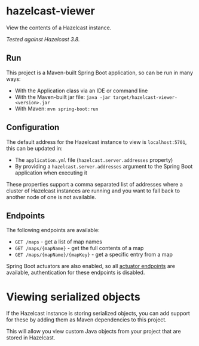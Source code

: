 # hazelcast-viewer

View the contents of a Hazelcast instance.

_Tested against Hazelcast 3.8._

## Run

This project is a Maven-built Spring Boot application, so can be run in many ways:

* With the Application class via an IDE or command line
* With the Maven-built jar file: `java -jar target/hazelcast-viewer-<version>.jar`
* With Maven: `mvn spring-boot:run`

## Configuration

The default address for the Hazelcast instance to view is `localhost:5701`, this can be updated in:

* The `application.yml` file (`hazelcast.server.addresses` property)
* By providing a `hazelcast.server.addresses` argument to the Spring Boot application when executing it

These properties support a comma separated list of addresses where a cluster of Hazelcast instances are running and you want to fall back to another node of one is not available.

## Endpoints

The following endpoints are available:

* `GET /maps` - get a list of map names
* `GET /maps/{mapName}` - get the full contents of a map
* `GET /maps/{mapName}/{mapKey}` - get a specific entry from a map

Spring Boot actuators are also enabled, so all [actuator endpoints](https://docs.spring.io/spring-boot/docs/current/reference/html/production-ready-endpoints.html) are available, authentication for these endpoints is disabled.

# Viewing serialized objects

If the Hazelcast instance is storing serialized objects, you can add support for these by adding them as Maven dependencies to this project.

This will allow you view custom Java objects from your project that are stored in Hazelcast.
